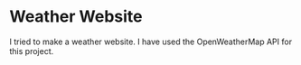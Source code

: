 <h1>Weather Website</h1>

I tried to make a weather website.
I have used the OpenWeatherMap API for this project. 
